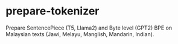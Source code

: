 # prepare-tokenizer

Prepare SentencePiece (T5, Llama2) and Byte level (GPT2) BPE on Malaysian texts (Jawi, Melayu, Manglish, Mandarin, Indian).
